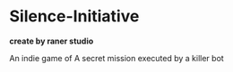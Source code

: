 # Silence-Initiative
**create by raner studio**

An indie game of A secret mission executed  by a killer bot
